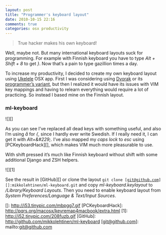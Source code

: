 ```yaml
---
layout: post
title: "Programmer's keyboard layout"
date: 2010-10-15 22:16
comments: true
categories: osx productivity
---
```

> True hacker makes his own keyboard!

Well, maybe not. But many international keyboard layouts suck for
programming. For example with Finnish keyboard you have to type *Alt +
Shift + 8* to get *}*. Now that’s a pain to type gazillion times a day.

To increase my productivity, I decided to create my own keyboard layout
using [Ukelele][] OSX app. First I was considering using [Dvorak][] or
its [programmer’s variant][], but then I realized it would have its
issues with VIM key mappings and having to relearn everything would
require a lot of practicing. So instead I based mine on the Finnish
layout.

<!-- more -->

### ml-keyboard

![][]

As you can see I’ve replaced all dead keys with something useful, and
also I’m using *&aring;* for *{*, since I hardly ever write Swedish. If
I really need it, I can get it with *Alt+&\#229;*. I’ve also mapped my
*caps lock* to *esc* using [PCKeyboardHack][], which makes VIM much more
pleasurable to use.

With shift pressed it’s much like Finnish keyboard without shift with
some additional Django and ZSH helpers.

![][1]

See the result in [GitHub][] or clone the layout <code>git clone
[git@github.com][]:mikkolehtinen/ml-keyboard.git</code> and copy
*ml-keyboard.keylayout* to */Library/Keyboard Layouts*. Then you need to
enable keyboard layout from *System Preferences/Language & Text/Input
Sources*.

  [Ukelele]: http://scripts.sil.org/cms/scripts/page.php?site_id=nrsi&id=Ukelele&_sc=1
  [Dvorak]: http://en.wikipedia.org/wiki/Dvorak_Simplified_Keyboard
  [programmer’s variant]: http://www.kaufmann.no/roland/dvorak
  []: http://i53.tinypic.com/mbpgg7.gif
  [PCKeyboardHack]: http://pqrs.org/macosx/keyremap4macbook/extra.html
  [1]: http://i52.tinypic.com/208fuzb.gif
  [GitHub]: http://github.com/mikkolehtinen/ml-keyboard
  [git@github.com]: mailto:git@github.com

